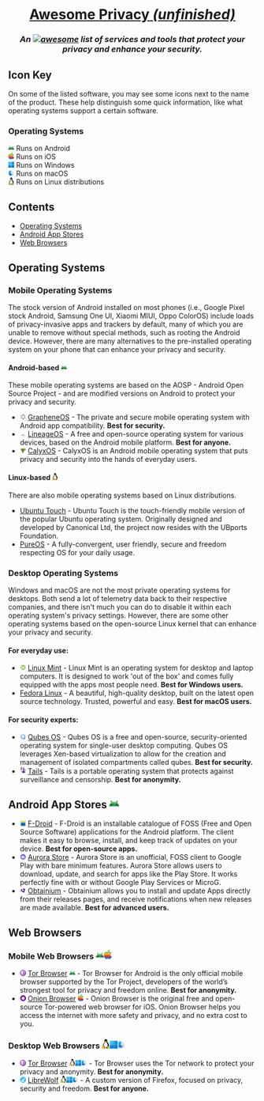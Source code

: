 <div align="center">

# [Awesome Privacy *(unfinished)*](.)
### *An [![awesome](https://awesome.re/badge-flat2.svg)](https://awesome.re) list of services and tools that protect your privacy and enhance your security.*

</div>

<!--
## Notice for GitHub!
GitHub, as a website, is not private. GitHub is owned by Microsoft and they've implemented their own little tracker tidbits into the official website. If you would like to ensure your privacy while viewing this document, I recommend viewing the [Codeberg mirror](https://codeberg.org/aura/awesome-privacy) of this repository. [Learn more on mirroring to Codeberg](https://codeberg.org/Recommendations/Mirror_to_Codeberg).
-->


## Icon Key
On some of the listed software, you may see some icons next to the name of the product. These help distinguish some quick information, like what operating systems support a certain software.

### Operating Systems

<img width=12 src="icons/android.png"> Runs on Android\
<img width=12 src="icons/ios.png"> Runs on iOS\
<img width=12 src="icons/windows.png"> Runs on Windows\
<img width=12 src="icons/macos.png"> Runs on macOS\
<img width=12 src="icons/linux.png"> Runs on Linux distributions


## Contents
- [Operating Systems](#operating-systems)
- [Android App Stores](#android-app-stores)
- [Web Browsers](#web-browsers)



## Operating Systems

### Mobile Operating Systems
The stock version of Android installed on most phones (i.e., Google Pixel stock Android, Samsung One UI, Xiaomi MIUI, Oppo ColorOS) include loads of privacy-invasive apps and trackers by default, many of which you are unable to remove without special methods, such as rooting the Android device. However, there are many alternatives to the pre-installed operating system on your phone that can enhance your privacy and security.

#### Android-based <img width=12 src="icons/android.png">
These mobile operating systems are based on the AOSP - Android Open Source Project - and are modified versions on Android to protect your privacy and security.
- <img width=12 src="icons/grapheneos.png"> [GrapheneOS](https://grapheneos.org/) - The private and secure mobile operating system with Android app compatibility. **Best for security.**
- <img width=12 src="icons/lineageos.png"> [LineageOS](https://lineageos.org/) - A free and open-source operating system for various devices, based on the Android mobile platform. **Best for anyone.**
- <img width=12 src="icons/calyxos.png"> [CalyxOS](https://calyxos.org/) - CalyxOS is an Android mobile operating system that puts privacy and security into the hands of everyday users.

#### Linux-based <img width=12 src="icons/linux.png">
There are also mobile operating systems based on Linux distributions.
- [Ubuntu Touch](https://ubuntu-touch.io/) - Ubuntu Touch is the touch-friendly mobile version of the popular Ubuntu operating system. Originally designed and developed by Canonical Ltd, the project now resides with the UBports Foundation.
- [PureOS](https://pureos.net/) - A fully-convergent, user friendly, secure and freedom respecting OS for your daily usage.

### Desktop Operating Systems 
Windows and macOS are not the most private operating systems for desktops. Both send a lot of telemetry data back to their respective companies, and there isn't much you can do to disable it within each operating system's privacy settings. However, there are some other operating systems based on the open-source Linux kernel that can enhance your privacy and security.

#### For everyday use:
- <img width=12 src="icons/linuxmint.png"> [Linux Mint](https://linuxmint.com/) - Linux Mint is an operating system for desktop and laptop computers. It is designed to work 'out of the box' and comes fully equipped with the apps most people need. **Best for Windows users.**
- [Fedora Linux](https://fedoraproject.org) - A beautiful, high-quality desktop, built on the latest open source technology. Trusted, powerful and easy. **Best for macOS users.**

#### For security experts:
- <img width=12 src="icons/qubesos.png"> [Qubes OS](https://www.qubes-os.org/) - Qubes OS is a free and open-source, security-oriented operating system for single-user desktop computing. Qubes OS leverages Xen-based virtualization to allow for the creation and management of isolated compartments called qubes. **Best for security.** 
- <img width=12 src="icons/tails.png"> [Tails](https://tails.net/) - Tails is a portable operating system that protects against surveillance and censorship. **Best for anonymity.**


## Android App Stores <img width=20 src="icons/android.png">
- <img width=12 src="icons/fdroid.png"> [F-Droid](https://f-droid.org/) - F-Droid is an installable catalogue of FOSS (Free and Open Source Software) applications for the Android platform. The client makes it easy to browse, install, and keep track of updates on your device. **Best for open-source apps.**
- <img width=12 src="icons/aurorastore.png"> [Aurora Store](https://gitlab.com/AuroraOSS/AuroraStore) - Aurora Store is an unofficial, FOSS client to Google Play with bare minimum features. Aurora Store
allows users to download, update, and search for apps like the Play Store. It works perfectly fine
with or without Google Play Services or MicroG.
- <img width=12 src="icons/obtainium.png"> [Obtainium](https://github.com/ImranR98/Obtainium) - Obtainium allows you to install and update Apps directly from their releases pages, and receive notifications when new releases are made available. **Best for advanced users.**


## Web Browsers
### Mobile Web Browsers <img width=16 src="icons/android.png"><img width=16 src="icons/ios.png">
- <img width=12 src="icons/torbrowser.png"> [Tor Browser](https://www.torproject.org/) <img width=12 src="icons/android.png"> - Tor Browser for Android is the only official mobile browser supported by the Tor Project, developers of the world’s strongest tool for privacy and freedom online. **Best for anonymity.**
- <img width=12 src="icons/onionbrowser.png"> [Onion Browser](https://onionbrowser.com/) <img width=12 src="icons/ios.png"> - Onion Browser is the original free and open-source Tor-powered web browser for iOS. Onion Browser helps you access the internet with more safety and privacy, and no extra cost to you.

### Desktop Web Browsers <img width=16 src="icons/linux.png"><img width=16 src="icons/windows.png"><img width=16 src="icons/macos.png">
- <img width=12 src="icons/torbrowser.png"> [Tor Browser](https://www.torproject.org/) <img width=12 src="icons/linux.png"><img width=12 src="icons/windows.png"><img width=12 src="icons/macos.png"> - Tor Browser uses the Tor network to protect your privacy and anonymity. **Best for anonymity.**
- <img width=12 src="icons/librewolf.png"> [LibreWolf](https://librewolf.net/) <img width=12 src="icons/linux.png"><img width=12 src="icons/windows.png"><img width=12 src="icons/macos.png"> - A custom version of Firefox, focused on privacy, security and freedom. **Best for anyone.**
